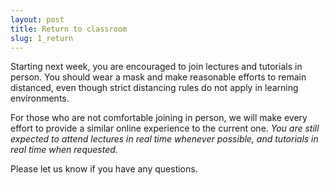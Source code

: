 ```yaml
---
layout: post
title: Return to classroom
slug: 1_return
---
```


Starting next week, you are encouraged to join lectures and tutorials in person. You should wear a mask and make reasonable efforts to remain distanced, even though strict distancing rules do not apply in learning environments.

For those who are not comfortable joining in person, we will make every effort to provide a similar online experience to the current one. _You are still expected to attend lectures in real time whenever possible, and tutorials in real time when requested._

Please let us know if you have any questions.
